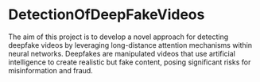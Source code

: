 # DetectionOfDeepFakeVideos
The aim of this project is to develop a novel approach for detecting deepfake videos by leveraging long-distance attention mechanisms within neural networks. Deepfakes are manipulated videos that use artificial intelligence to create realistic but fake content, posing significant risks for misinformation and fraud. 
